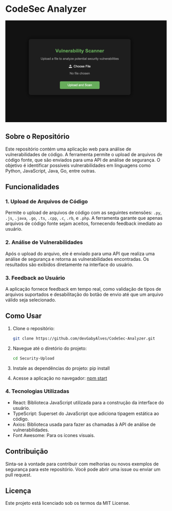 # CodeSec Analyzer

![Interface](./assets/CodeSec-Analyzer.png)

## Sobre o Repositório

Este repositório contém uma aplicação web para análise de vulnerabilidades de código. A ferramenta permite o upload de arquivos de código fonte, que são enviados para uma API de análise de segurança. O objetivo é identificar possíveis vulnerabilidades em linguagens como Python, JavaScript, Java, Go, entre outras.

## Funcionalidades

### 1. Upload de Arquivos de Código
Permite o upload de arquivos de código com as seguintes extensões: `.py`, `.js`, `.java`, `.go`, `.ts`, `.cpp`, `.c`, `.rb`, e `.php`. A ferramenta garante que apenas arquivos de código fonte sejam aceitos, fornecendo feedback imediato ao usuário.

### 2. Análise de Vulnerabilidades
Após o upload do arquivo, ele é enviado para uma API que realiza uma análise de segurança e retorna as vulnerabilidades encontradas. Os resultados são exibidos diretamente na interface do usuário.

### 3. Feedback ao Usuário
A aplicação fornece feedback em tempo real, como validação de tipos de arquivos suportados e desabilitação do botão de envio até que um arquivo válido seja selecionado.

## Como Usar

1. Clone o repositório:
   ```bash
   git clone https://github.com/devGabyAlves/CodeSec-Analyzer.git

2. Navegue até o diretório do projeto:
    ```bash
    cd Security-Upload

3. Instale as dependências do projeto:
    pip install 

4. Acesse a aplicação no navegador:
    [npm start](http://localhost:3000)

### 4. Tecnologias Utilizadas
- React: Biblioteca JavaScript utilizada para a construção da interface do usuário.
- TypeScript: Superset do JavaScript que adiciona tipagem estática ao código.
- Axios: Biblioteca usada para fazer as chamadas à API de análise de vulnerabilidades.
- Font Awesome: Para os ícones visuais.

## Contribuição

Sinta-se à vontade para contribuir com melhorias ou novos exemplos de segurança para este repositório. Você pode abrir uma issue ou enviar um pull request.

## Licença

Este projeto está licenciado sob os termos da MIT License.